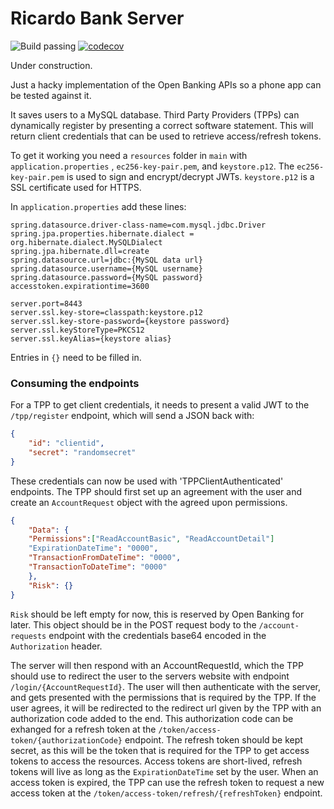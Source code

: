# Ricardo Bank Server

![Build passing](https://circleci.com/gh/ricardoschullerSL/ricardo-bank-server.svg?style=shield&circle-token=:-circle-token)
[![codecov](https://codecov.io/gh/ricardoschullerSL/ricardo-bank-server/branch/master/graph/badge.svg)](https://codecov.io/gh/ricardoschullerSL/ricardo-bank-server)

Under construction.

Just a hacky implementation of the Open Banking APIs so a phone app can be tested against it.

It saves users to a MySQL database. Third Party Providers (TPPs) can dynamically register by presenting a correct software statement.
This will return client credentials that can be used to retrieve access/refresh tokens.

To get it working you need a `resources` folder in `main` with `application.properties` , `ec256-key-pair.pem`, and `keystore.p12`.
The `ec256-key-pair.pem` is used to sign and encrypt/decrypt JWTs. 
`keystore.p12` is a SSL certificate used for HTTPS. 

In `application.properties` add these lines:

```
spring.datasource.driver-class-name=com.mysql.jdbc.Driver
spring.jpa.properties.hibernate.dialect = org.hibernate.dialect.MySQLDialect
spring.jpa.hibernate.dll=create
spring.datasource.url=jdbc:{MySQL data url}
spring.datasource.username={MySQL username}
spring.datasource.password={MySQL password}
accesstoken.expirationtime=3600

server.port=8443
server.ssl.key-store=classpath:keystore.p12
server.ssl.key-store-password={keystore password}
server.ssl.keyStoreType=PKCS12
server.ssl.keyAlias={keystore alias}
```

Entries in `{}` need to be filled in. 


### Consuming the endpoints

For a TPP to get client credentials, it needs to present a valid JWT to the `/tpp/register` endpoint, which will send a JSON back with:
```json
{
    "id": "clientid",
    "secret": "randomsecret"
}
```

These credentials can now be used with 'TPPClientAuthenticated' endpoints. The TPP should first set up an agreement with the user
and create an `AccountRequest` object with the agreed upon permissions. 
```json
{
    "Data": {
    "Permissions":["ReadAccountBasic", "ReadAccountDetail"]
    "ExpirationDateTime": "0000",
    "TransactionFromDateTime": "0000",
    "TransactionToDateTime": "0000"
    },
    "Risk": {}
}
```

`Risk` should be left empty for now, this is reserved by Open Banking for later. This object should be in the POST request body
to the `/account-requests` endpoint with the credentials base64 encoded in the `Authorization` header.

The server will then respond with an AccountRequestId, which the TPP should use to redirect the user
to the servers website with endpoint `/login/{AccountRequestId}`. The user will then authenticate with the server,
and gets presented with the permissions that is required by the TPP. If the user agrees, it will be 
redirected to the redirect url given by the TPP with an authorization code added to the end.
This authorization code can be exhanged for a refresh token at the `/token/access-token/{authorizationCode}` endpoint.
The refresh token should be kept secret, as this will be the token that is required for the TPP to get access tokens to access the resources.
Access tokens are short-lived, refresh tokens will live as long as the `ExpirationDateTime` set by the user.
When an access token is expired, the TPP can use the refresh token to request a new access token at the 
`/token/access-token/refresh/{refreshToken}` endpoint.


